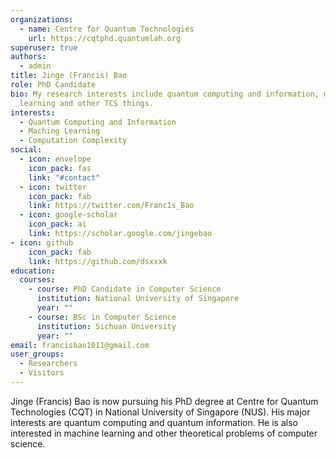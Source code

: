 ```yaml
---
organizations:
  - name: Centre for Quantum Technologies
    url: https://cqtphd.quantumlah.org
superuser: true
authors:
  - admin
title: Jinge (Francis) Bao
role: PhD Candidate
bio: My research interests include quantum computing and information, machine
  learning and other TCS things.
interests:
  - Quantum Computing and Information
  - Maching Learning
  - Computation Complexity
social:
  - icon: envelope
    icon_pack: fas
    link: "#contact"
  - icon: twitter
    icon_pack: fab
    link: https://twitter.com/Franc1s_Bao
  - icon: google-scholar
    icon_pack: ai
    link: https://scholar.google.com/jingebao
- icon: github
    icon_pack: fab
    link: https://github.com/dsxxxk
education:
  courses:
    - course: PhD Candidate in Computer Science
      institution: National University of Singapore
      year: ""
    - course: BSc in Computer Science
      institution: Sichuan University
      year: ""
email: francisbao1011@gmail.com
user_groups:
  - Researchers
  - Visitors
---
```

Jinge (Francis) Bao is now pursuing his PhD degree at Centre for Quantum Technologies (CQT) in National University of Singapore (NUS). His major interests are quantum computing and quantum information. He is also interested in machine learning and other theoretical problems of computer science.
